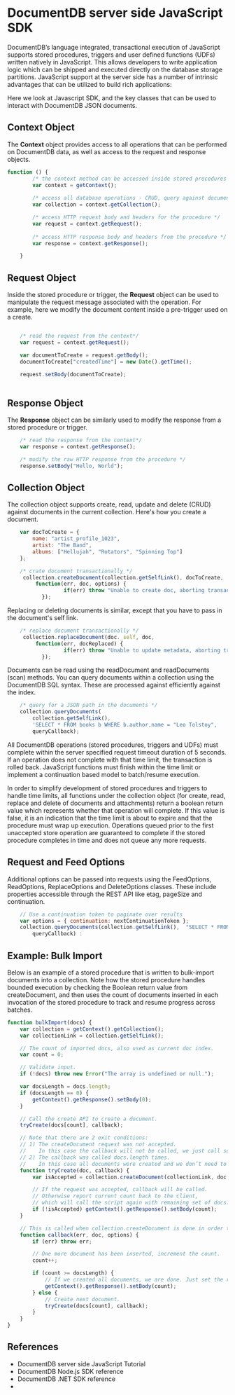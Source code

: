 DocumentDB server side JavaScript SDK
====
DocumentDB’s language integrated, transactional execution of JavaScript supports stored procedures, triggers and user defined functions (UDFs) written natively in JavaScript. This allows developers to write application logic which can be shipped and executed directly on the database storage partitions. JavaScript support at the server side has a number of intrinsic advantages that can be utilized to build rich applications:

Here we look at Javascript SDK, and the key classes that can be used to interact with DocumentDB JSON documents.

Context Object
---
The **Context** object provides access to all operations that can be performed on DocumentDB data, as well as access to the request and response objects. 

```js
function () {
        /* the context method can be accessed inside stored procedures and triggers*/
        var context = getContext();
        
        /* access all database operations - CRUD, query against documents in the current collection */
        var collection = context.getCollection();

        /* access HTTP request body and headers for the procedure */
        var request = context.getRequest();
        
        /* access HTTP response body and headers from the procedure */
        var response = context.getResponse();

    }

```

Request Object
---
Inside the stored procedure or trigger, the **Request** object can be used to manipulate the request message associated with the operation. For example, here we modify the document content inside a pre-trigger used on a create.


```js

    /* read the request from the context*/
    var request = context.getRequest();

    var documentToCreate = request.getBody();
    documentToCreate["createdTime"] = new Date().getTime();
    
    request.setBody(documentToCreate);
    
```

Response Object
---
The **Response** object can be similarly used to modify the response from a stored procedure or trigger.

```js
    /* read the response from the context*/
    var response = context.getResponse();

    /* modify the raw HTTP response from the procedure */
    response.setBody("Hello, World");

```

Collection Object
---
The collection object supports create, read, update and delete (CRUD) against documents in the current collection. Here's how you create a document.

```js
    var docToCreate = { 
        name: "artist_profile_1023",
        artist: "The Band",
        albums: ["Hellujah", "Rotators", "Spinning Top"]
    };

    /* crate document transactionally */
     collection.createDocument(collection.getSelfLink(), docToCreate, 
         function(err, doc, options) {
                  if(err) throw "Unable to create doc, aborting transaction";
           });


```

Replacing or deleting documents is similar, except that you have to pass in the document's self link. 

```js
    /* replace document transactionally */
     collection.replaceDocument(doc._self, doc, 
         function(err, docReplaced) {
                  if(err) throw "Unable to update metadata, aborting transaction";
           });


```

Documents can be read using the readDocument and readDocuments (scan) methods. You can query documents within a collection using the DocumentDB SQL syntax. These are processed against efficiently against the index.

```js
    /* query for a JSON path in the documents */
    collection.queryDocuments(
        collection.getSelfLink(), 
        'SELECT * FROM books b WHERE b.author.name = "Leo Tolstoy",
        queryCallback);

```

All DocumentDB operations (stored procedures, triggers and UDFs) must complete within the server specified request timeout duration of 5 seconds. If an operation does not complete with that time limit, the transaction is rolled back. JavaScript functions must finish within the time limit or implement a continuation based model to batch/resume execution.

In order to simplify development of stored procedures and triggers to handle time limits, all functions under the collection object (for create, read, replace and delete of documents and attachments) return a boolean return value which represents whether that operation will complete. If this value is false, it is an indication that the time limit is about to expire and that the procedure must wrap up execution.  Operations queued prior to the first unaccepted store operation are guaranteed to complete if the stored procedure completes in time and does not queue any more requests.

Request and Feed Options
------
Additional options can be passed into requests using the FeedOptions, ReadOptions, ReplaceOptions and DeleteOptions classes. These include properties accessible through the REST API like etag, pageSize and continuation.

```js
    // Use a continuation token to paginate over results
    var options = { continuation: nextContinuationToken };
    collection.queryDocuments(collection.getSelfLink(),  "SELECT * FROM Books", options, 
        queryCallback) :

```

Example: Bulk Import
----
Below is an example of a stored procedure that is written to bulk-import documents into a collection. Note how the stored procedure handles bounded execution by checking the Boolean return value from createDocument, and then uses the count of documents inserted in each invocation of the stored procedure to track and resume progress across batches.

```js
function bulkImport(docs) {
    var collection = getContext().getCollection();
    var collectionLink = collection.getSelfLink();

    // The count of imported docs, also used as current doc index.
    var count = 0;

    // Validate input.
    if (!docs) throw new Error("The array is undefined or null.");

    var docsLength = docs.length;
    if (docsLength == 0) {
        getContext().getResponse().setBody(0);
    }

    // Call the create API to create a document.
    tryCreate(docs[count], callback);

    // Note that there are 2 exit conditions:
    // 1) The createDocument request was not accepted. 
    //    In this case the callback will not be called, we just call setBody and we are done.
    // 2) The callback was called docs.length times.
    //    In this case all documents were created and we don’t need to call tryCreate anymore. Just call setBody and we are done.
    function tryCreate(doc, callback) {
        var isAccepted = collection.createDocument(collectionLink, doc, callback);

        // If the request was accepted, callback will be called.
        // Otherwise report current count back to the client, 
        // which will call the script again with remaining set of docs.
        if (!isAccepted) getContext().getResponse().setBody(count);
    }

    // This is called when collection.createDocument is done in order to process the result.
    function callback(err, doc, options) {
        if (err) throw err;

        // One more document has been inserted, increment the count.
        count++;

        if (count >= docsLength) {
            // If we created all documents, we are done. Just set the response.
            getContext().getResponse().setBody(count);
        } else {
            // Create next document.
            tryCreate(docs[count], callback);
        }
    }
}

```

References
-----
* DocumentDB server side JavaScript Tutorial
* DocumentDB Node.js SDK reference
* DocumentDB .NET SDK reference
*





